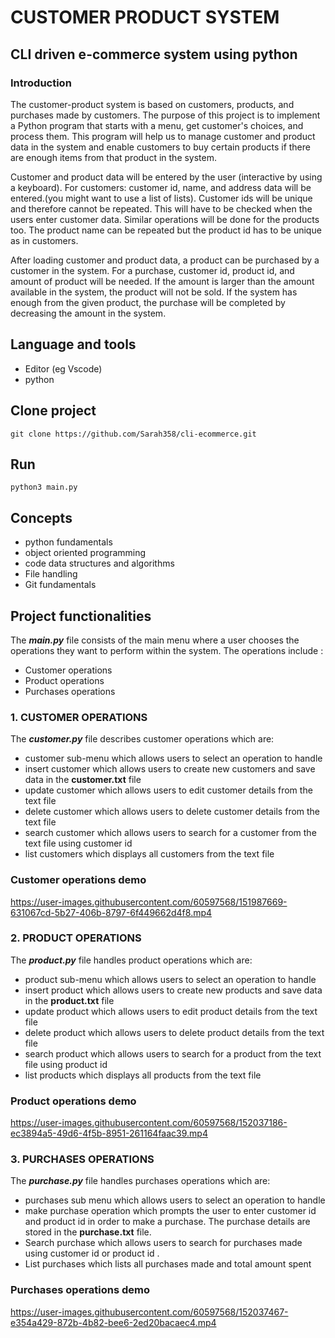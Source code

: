 # CUSTOMER PRODUCT SYSTEM
## CLI driven e-commerce system using python
### Introduction

The customer-product system is based on customers, products, and purchases made by customers. The purpose of this project is to implement a Python program that starts with a menu, get customer's choices, and process them. This program will help us to manage customer and product data in the system and enable customers to buy certain products if there are enough items from that product in the system.

Customer and product data will be entered by the user (interactive by using a keyboard). For customers: customer id, name, and address data will be entered.(you might want to use a list of lists). Customer ids will be unique and therefore cannot be
repeated. This will have to be checked when the users enter customer data. Similar operations will be done for the products too. The product name can be repeated but the product id has to be unique as in customers.

After loading customer and product data, a product can be purchased by a customer in the system. For a purchase, customer id, product id, and amount of product will be needed. If the amount is larger than the amount available in the system, the product will not be sold. If the system has enough from the given product, the purchase will be completed by decreasing the amount in the system.

## Language and tools
* Editor (eg Vscode)
* python 

## Clone project
``` git clone https://github.com/Sarah358/cli-ecommerce.git ```

## Run
``` python3 main.py ```

## Concepts
- python fundamentals
- object oriented programming
- code data structures and algorithms
- File handling 
- Git fundamentals

## Project functionalities
The ***main.py*** file consists of the main menu where a user chooses the operations they want to perform within the system. The operations include :
* Customer operations
* Product operations
* Purchases operations

### 1. CUSTOMER OPERATIONS
The ***customer.py*** file describes customer operations which are:
- customer sub-menu which allows users to select an operation to handle
- insert customer which allows users to create new customers and save data in the **customer.txt** file
- update customer which allows users to edit customer details from the text file
- delete customer which allows users to delete customer details from the text file
- search customer which allows users to search for a customer from the text file using customer id 
- list customers which displays all customers from the text file 

### Customer operations demo

https://user-images.githubusercontent.com/60597568/151987669-631067cd-5b27-406b-8797-6f449662d4f8.mp4

### 2. PRODUCT OPERATIONS
The ***product.py*** file handles product operations which are:
- product sub-menu which allows users to select an operation to handle
- insert product which allows users to create new products and save data in the **product.txt** file
- update product which allows users to edit product details from the text file
- delete product which allows users to delete product details from the text file
- search product which allows users to search for a product from the text file using product id 
- list products which displays all products from the text file

### Product operations demo

https://user-images.githubusercontent.com/60597568/152037186-ec3894a5-49d6-4f5b-8951-261164faac39.mp4

### 3. PURCHASES OPERATIONS
The ***purchase.py*** file handles purchases operations which are:
- purchases sub menu which allows users to select an operation to handle
- make purchase operation which prompts the user to enter customer id and product id in order to make a purchase. The purchase details are stored in the **purchase.txt** file.
- Search purchase which allows users to search for purchases made using customer id or product id .
- List purchases which lists all purchases made and total amount spent 

### Purchases operations demo

https://user-images.githubusercontent.com/60597568/152037467-e354a429-872b-4b82-bee6-2ed20bacaec4.mp4











